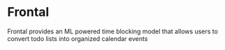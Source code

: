 # Frontal
Frontal provides an ML powered time blocking model that allows users to convert todo lists into organized calendar events
